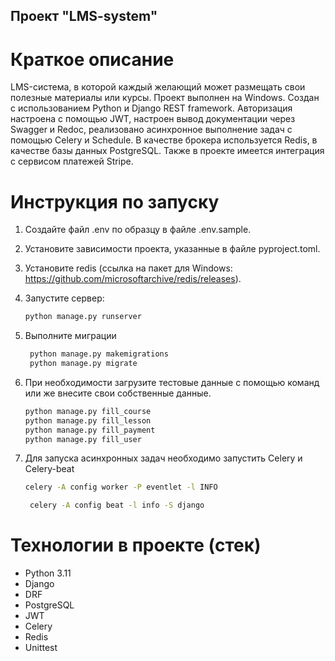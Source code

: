## Проект "LMS-system"

# Краткое описание

LMS-система, в которой каждый желающий может размещать свои полезные материалы или курсы. Проект выполнен на Windows.
Создан с использованием Python и Django REST framework. Авторизация настроена с помощью JWT, настроен вывод документации
через Swagger и Redoc, реализовано асинхронное выполнение задач с помощью Celery и Schedule. В качестве брокера
используется Redis, в качестве базы данных PostgreSQL. Также в проекте имеется интеграция с сервисом платежей Stripe.

# Инструкция по запуску

1. Создайте файл .env по образцу в файле .env.sample.
2. Установите зависимости проекта, указанные в файле pyproject.toml.
3. Установите redis (ссылка на пакет для Windows: https://github.com/microsoftarchive/redis/releases).
4. Запустите сервер:
   ```bash
   python manage.py runserver
   ```
5. Выполните миграции

   ```bash
    python manage.py makemigrations
    python manage.py migrate
   ```

6. При необходимости загрузите тестовые данные с помощью команд или же внесите свои собственные данные.
   ```bash
   python manage.py fill_course
   python manage.py fill_lesson
   python manage.py fill_payment
   python manage.py fill_user
   ```
7. Для запуска асинхронных задач необходимо запустить Celery и Celery-beat
    ```bash
    celery -A config worker -P eventlet -l INFO 
   ```

   ```bash
    celery -A config beat -l info -S django 
   ```

# Технологии в проекте (стек)

* Python 3.11
* Django
* DRF
* PostgreSQL
* JWT
* Celery
* Redis
* Unittest
